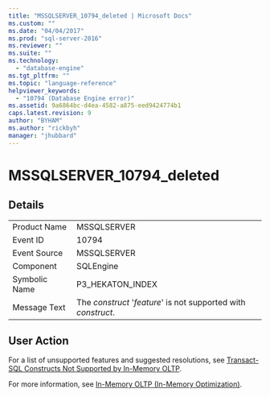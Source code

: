 ```yaml
---
title: "MSSQLSERVER_10794_deleted | Microsoft Docs"
ms.custom: ""
ms.date: "04/04/2017"
ms.prod: "sql-server-2016"
ms.reviewer: ""
ms.suite: ""
ms.technology: 
  - "database-engine"
ms.tgt_pltfrm: ""
ms.topic: "language-reference"
helpviewer_keywords: 
  - "10794 (Database Engine error)"
ms.assetid: 9a6864bc-d4ea-4582-a875-eed9424774b1
caps.latest.revision: 9
author: "BYHAM"
ms.author: "rickbyh"
manager: "jhubbard"
---
```

# MSSQLSERVER_10794_deleted
  
## Details  
  
|||  
|-|-|  
|Product Name|MSSQLSERVER|  
|Event ID|10794|  
|Event Source|MSSQLSERVER|  
|Component|SQLEngine|  
|Symbolic Name|P3_HEKATON_INDEX|  
|Message Text|The *construct* '*feature*' is not supported with *construct*.|  
  
## User Action  
For a list of unsupported features and suggested resolutions, see [Transact-SQL Constructs Not Supported by In-Memory OLTP](../Topic/Transact-SQL%20Constructs%20Not%20Supported%20by%20In-Memory%20OLTP.md).  
  
For more information, see [In-Memory OLTP &#40;In-Memory Optimization&#41;](../Topic/In-Memory%20OLTP%20(In-Memory%20Optimization).md).  
  
